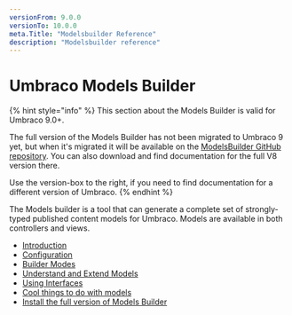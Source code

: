 ```yaml
---
versionFrom: 9.0.0
versionTo: 10.0.0
meta.Title: "Modelsbuilder Reference"
description: "Modelsbuilder reference"
---
```



# Umbraco Models Builder

{% hint style="info" %}
This section about the Models Builder is valid for Umbraco 9.0+.

The full version of the Models Builder has not been migrated to Umbraco 9 yet, but when it's migrated it will be available on the [ModelsBuilder GitHub repository](https://github.com/zpqrtbnk/Zbu.ModelsBuilder). You can also download and find documentation for the full V8 version there.

Use the version-box to the right, if you need to find documentation for a different version of Umbraco.
{% endhint %}

The Models builder is a tool that can generate a complete set of strongly-typed published content models for Umbraco. Models are available in both controllers and views.

* [Introduction](introduction.md)
* [Configuration](configuration.md)
* [Builder Modes](builder-Modes.md)
* [Understand and Extend Models](understand-And-extend.md)
* [Using Interfaces](using-interfaces.md)
* [Cool things to do with models](coolthingswithmodels.md)
* [Install the full version of Models Builder](install-models-builder.md)
